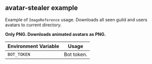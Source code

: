 ## avatar-stealer example

Example of `ImageReference` usage.
Downloads all seen guild and users avatars to current directory.

**Only PNG. Downloads animated avatars as PNG.**

| Environment Variable | Usage               |
| -------------------- | ------------------- |
| `BOT_TOKEN`          | Bot token.          |

